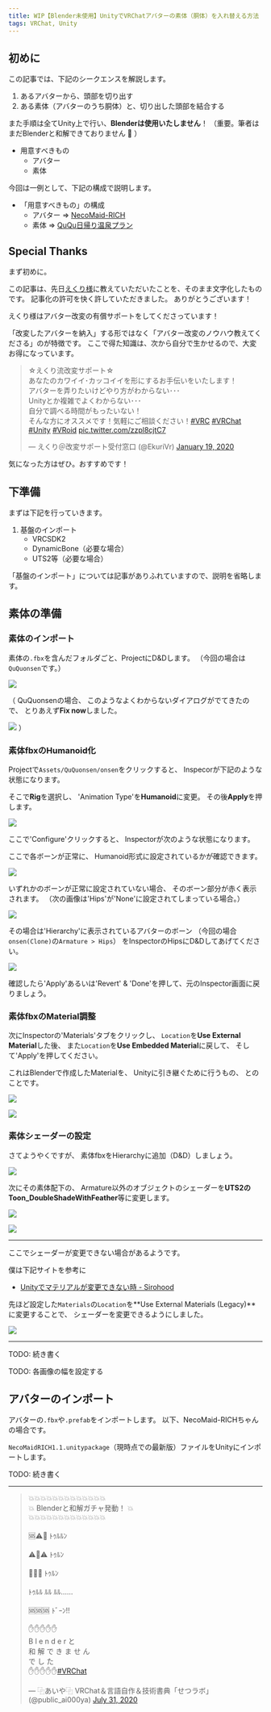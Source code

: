 ```yaml
---
title: WIP【Blender未使用】UnityでVRChatアバターの素体（胴体）を入れ替える方法
tags: VRChat, Unity
---
```


## 初めに

この記事では、下記のシークエンスを解説します。

1. あるアバターから、頭部を切り出す
1. ある素体（アバターのうち胴体）と、切り出した頭部を結合する

また手順は全てUnity上で行い、**Blenderは使用いたしません**！
（重要。筆者はまだBlenderと和解できておりません 🤔 ）

- 用意すべきもの
    - アバター
    - 素体

今回は一例として、下記の構成で説明します。

- 「用意すべきもの」の構成
    - アバター => [NecoMaid-RICH](https://booth.pm/ja/items/2147191)
    - 素体 => [QuQu日帰り温泉プラン](https://booth.pm/ja/items/2259630)

## Special Thanks

まず初めに。

この記事は、先日[えくり様](https://twitter.com/EkuriVr)に教えていただいたことを、そのまま文字化したものです。
記事化の許可を快く許していただきました。
ありがとうございます！

えくり様はアバター改変の有償サポートをしてくださっています！

「改変したアバターを納入」する形ではなく「アバター改変のノウハウ教えてくださる」のが特徴です。
ここで得た知識は、次から自分で生かせるので、大変お得になっています。

<blockquote class="twitter-tweet"><p lang="ja" dir="ltr">☆えくり流改変サポート☆<br>あなたのカワイイ･カッコイイを形にするお手伝いをいたします！<br>アバターを弄りたいけどやり方がわからない･･･<br>Unityとか複雑でよくわからない･･･<br>自分で調べる時間がもったいない！<br>そんな方にオススメです！気軽にご相談ください！<a href="https://twitter.com/hashtag/VRC?src=hash&amp;ref_src=twsrc%5Etfw">#VRC</a> <a href="https://twitter.com/hashtag/VRChat?src=hash&amp;ref_src=twsrc%5Etfw">#VRChat</a> <a href="https://twitter.com/hashtag/Unity?src=hash&amp;ref_src=twsrc%5Etfw">#Unity</a> <a href="https://twitter.com/hashtag/VRoid?src=hash&amp;ref_src=twsrc%5Etfw">#VRoid</a> <a href="https://t.co/zzpl8cjtC7">pic.twitter.com/zzpl8cjtC7</a></p>&mdash; えくり＠改変サポート受付窓口 (@EkuriVr) <a href="https://twitter.com/EkuriVr/status/1218919490781450241?ref_src=twsrc%5Etfw">January 19, 2020</a></blockquote> <script async src="https://platform.twitter.com/widgets.js" charset="utf-8"></script>

気になった方はぜひ。おすすめです！

## 下準備

まずは下記を行っていきます。

1. 基盤のインポート
    - VRCSDK2
    - DynamicBone（必要な場合）
    - UTS2等（必要な場合）

「基盤のインポート」については記事がありふれていますので、説明を省略します。

## 素体の準備
### 素体のインポート

素体の`.fbx`を含んだフォルダごと、ProjectにD&Dします。
（今回の場合は`QuQuonsen`です。）

![](/2020-08-02-without-blender-composing-avatar-head-and-nbody/1.png)

（
QuQuonsenの場合、
このようなよくわからないダイアログがでてきたので、
とりあえず**Fix now**しました。

![](/2020-08-02-without-blender-composing-avatar-head-and-nbody/2.png)
）

### 素体fbxのHumanoid化

Projectで`Assets/QuQuonsen/onsen`をクリックすると、
Inspecorが下記のような状態になります。

そこで**Rig**を選択し、
'Animation Type'を**Humanoid**に変更。
その後**Apply**を押します。

![](/2020-08-02-without-blender-composing-avatar-head-and-nbody/3.png)

ここで'Configure'クリックすると、
Inspectorが次のような状態になります。

ここで各ボーンが正常に、
Humanoid形式に設定されているかが確認できます。

![](/2020-08-02-without-blender-composing-avatar-head-and-nbody/4.png)

いずれかのボーンが正常に設定されていない場合、
そのボーン部分が赤く表示されます。
（次の画像は'Hips'が'None'に設定されてしまっている場合。）

![](/2020-08-02-without-blender-composing-avatar-head-and-nbody/5.png)

その場合は'Hierarchy'に表示されているアバターのボーン
（今回の場合`onsen(Clone)`の`Armature > Hips`）
をInspectorのHipsにD&Dしてあげてください。

![](/2020-08-02-without-blender-composing-avatar-head-and-nbody/6.png)

確認したら'Apply'あるいは'Revert' & 'Done'を押して、元のInspector画面に戻りましょう。

### 素体fbxのMaterial調整

次にInspectorの'Materials'タブをクリックし、
`Location`を**Use External Material**した後、
また`Location`を**Use Embedded Material**に戻して、
そして'Apply'を押してください。

これはBlenderで作成したMaterialを、
Unityに引き継ぐために行うもの、
とのことです。

![](/2020-08-02-without-blender-composing-avatar-head-and-nbody/7.png)

![](/2020-08-02-without-blender-composing-avatar-head-and-nbody/8.png)

### 素体シェーダーの設定

さてようやくですが、
素体fbxをHierarchyに追加（D&D）しましょう。

![](/2020-08-02-without-blender-composing-avatar-head-and-nbody/9.png)

次にその素体配下の、
Armature以外のオブジェクトのシェーダーを**UTS2のToon_DoubleShadeWithFeather**等に変更します。

![](/2020-08-02-without-blender-composing-avatar-head-and-nbody/10.png)

![](/2020-08-02-without-blender-composing-avatar-head-and-nbody/12.png)

- - -

ここでシェーダーが変更できない場合があるようです。

僕は下記サイトを参考に

- [Unityでマテリアルが変更できない時 - Sirohood](https://sirohood.exp.jp/20190219-1973/)

先ほど設定した`Materials`の`Location`を**Use External Materials (Legacy)**に変更することで、
シェーダーを変更できるようにしました。

![](/2020-08-02-without-blender-composing-avatar-head-and-nbody/11.png)

- - -


TODO: 続き書く

TODO: 各画像の幅を設定する

## アバターのインポート

アバターの`.fbx`や`.prefab`をインポートします。
以下、NecoMaid-RICHちゃんの場合です。

`NecoMaidRICH1.1.unitypackage`（現時点での最新版）ファイルをUnityにインポートします。

TODO: 続き書く



- - - - -

<blockquote class="twitter-tweet"><p lang="ja" dir="ltr">💥💥💥💥💥💥💥💥💥💥💥💥💥<br>💥 Blenderと和解ガチャ発動！ 💥<br>💥💥💥💥💥💥💥💥💥💥💥💥💥<br><br>🆘⚠️💞 ﾄｩﾙﾙﾝ<br><br>⚠️💞⚠️ ﾄｩﾙﾝ<br><br>💞💞🆘 ﾄｩﾙﾝ<br><br>ﾄｩﾙﾙ ﾙﾙ ﾙﾙ……<br><br>🆘🆘🆘 ﾄﾞｰﾝ!!<br><br>✋✋✋✋✋<br>B l e n d e r と<br>和 解 で き ま せ ん<br>で し た<br>✋✋✋✋✋<a href="https://twitter.com/hashtag/VRChat?src=hash&amp;ref_src=twsrc%5Etfw">#VRChat</a></p>&mdash; ⿻あいや⿻ VRChat＆言語自作＆技術書典「せつラボ」 (@public_ai000ya) <a href="https://twitter.com/public_ai000ya/status/1289179437150244870?ref_src=twsrc%5Etfw">July 31, 2020</a></blockquote> <script async src="https://platform.twitter.com/widgets.js" charset="utf-8"></script>
